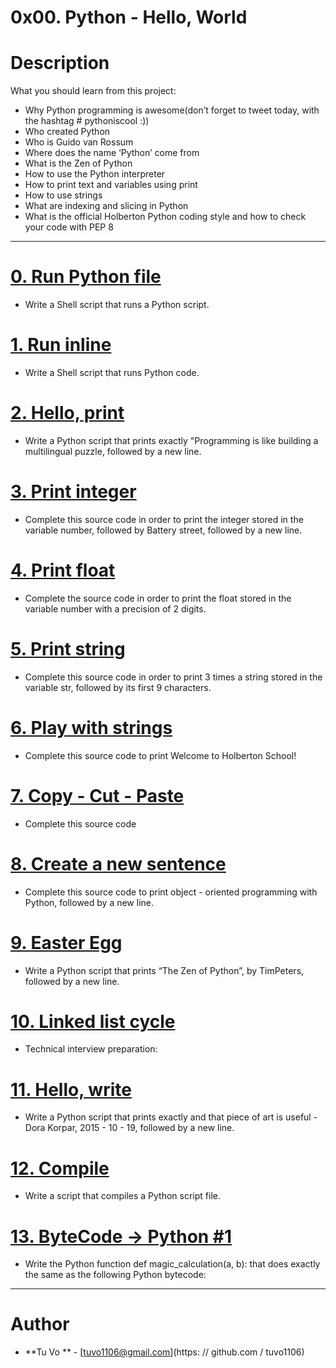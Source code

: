 # 0x00. Python - Hello, World

# Description
What you should learn from this project:

* Why Python programming is awesome(don’t forget to tweet today, with the hashtag  # pythoniscool :))
* Who created Python
* Who is Guido van Rossum
* Where does the name ‘Python’ come from
* What is the Zen of Python
* How to use the Python interpreter
* How to print text and variables using print
* How to use strings
* What are indexing and slicing in Python
* What is the official Holberton Python coding style and how to check your code with PEP 8

- --

# [0. Run Python file](./0-run)
* Write a Shell script that runs a Python script.


# [1. Run inline](./1-run_inline)
* Write a Shell script that runs Python code.


# [2. Hello, print](./2-print.py)
* Write a Python script that prints exactly "Programming is like building a multilingual puzzle, followed by a new line.


# [3. Print integer](./3-print_number.py)
* Complete this source code in order to print the integer stored in the variable number, followed by Battery street, followed by a new line.


# [4. Print float](./4-print_float.py)
* Complete the source code in order to print the float stored in the variable number with a precision of 2 digits.


# [5. Print string](./5-print_string.py)
* Complete this source code in order to print 3 times a string stored in the variable str, followed by its first 9 characters.


# [6. Play with strings](./6-concat.py)
* Complete this source code to print Welcome to Holberton School!


# [7. Copy - Cut - Paste](./7-edges.py)
* Complete this source code


# [8. Create a new sentence](./8-concat_edges.py)
* Complete this source code to print object - oriented programming with Python, followed by a new line.


# [9. Easter Egg](./9-easter_egg.py)
* Write a Python script that prints “The Zen of Python”, by TimPeters, followed by a new line.


# [10. Linked list cycle](./10-check_cycle.c)
* Technical interview preparation:


# [11. Hello, write](./100-write.py)
* Write a Python script that prints exactly and that piece of art is useful - Dora Korpar, 2015 - 10 - 19, followed by a new line.


# [12. Compile](./101-compile)
* Write a script that compiles a Python script file.


# [13. ByteCode -> Python #1](./102-magic_calculation.py)
* Write the Python function def magic_calculation(a, b): that does exactly the same as the following Python bytecode:

---

# Author
* **Tu Vo ** - [tuvo1106@gmail.com](https: // github.com / tuvo1106)

